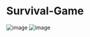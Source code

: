# Survival-Game

![image](https://github.com/Joaovitorsantozz/Survival-Game/assets/61094591/d64f6f08-3a4f-4016-845f-ec02457078f2)
![image](https://github.com/Joaovitorsantozz/Survival-Game/assets/61094591/16cd6589-c584-4ad8-8369-f1deefc9acee)
